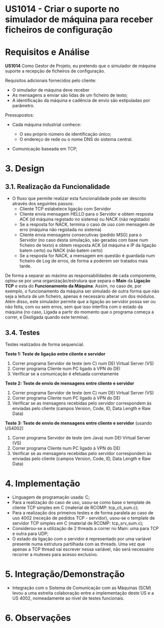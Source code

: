 **US1014 - Criar o suporte no simulador de máquina para receber ficheiros de configuração**
=======================================

# Requisitos e Análise

**US1014** Como Gestor de Projeto, eu pretendo que o simulador de máquina suporte a recepção de ficheiros de configuração.

Requisitos adicionais fornecidos pelo cliente:
* O simulador de máquina deve receber
* As mensagens a enviar são lidas de um ficheiro de texto;
* A identificação da máquina e cadência de envio são estipuladas por parâmetro.


Pressupostos:

* Cada máquina industrial conhece:
	* O seu próprio número de identificação único;
	* O endereço de rede ou o nome DNS do sistema central.

* Comunicação baseada em TCP;

# 3. Design

## 3.1. Realização da Funcionalidade

* O fluxo que permite realizar esta funcionalidade pode ser descrito através dos seguintes passos:
	* Cliente TCP estabelece ligação com Servidor
	* Cliente envia mensagem HELLO para o Servidor e obtem resposta ACK (id máquina registado no sistema) ou NACK (não registado)
	* Se a resposta for NACK, termina o caso de uso com mensagem de erro (máquina não registada no sistema)
	* Cliente envia mensagens consecutivas (pedido MSG) para o Servidor (no caso desta simulação, são geradas com base num ficheiro de texto) e obtem resposta ACK (id máquina e IP da ligação batem certo) ou NACK (não batem certo)
	* Se a resposta for NACK, a mensagem em questão é guardada num ficheiro de Log de erros, de forma a poderem ser tratados mais tarde.

De forma a separar ao máximo as responsabilidades de cada componente, optou-se por uma organização/estrutura que separa o **Main** da **Ligação TCP** e esta do **Funcionamento da Máquina**. Assim, no caso de, por exemplo, o funcionamento da máquina ser simulado de outra forma que não seja a leitura de um ficheiro, apenas é necessário alterar um dos módulos. Além disso, este simulador permite que a ligação ao servidor possa ser ou não feita, com ou sem erros, sem que isso interfira com o estado da máquina (no caso, Ligada a partir do momento que o programa começa a correr, e Desligada quando este termina).

## 3.4. Testes

Testes realizados de forma sequencial.

**Teste 1: Teste de ligação entre cliente e servidor**
1. Correr programa Servidor de teste (em C) num DEI Virtual Server (VS)
2. Correr programa Cliente num PC ligado à VPN do DEI
3. Verificar se a comunicação é efetuada corretamente

**Teste 2: Teste de envio de mensagens entre cliente e servidor**
1. Correr programa Servidor de teste (em C) num DEI Virtual Server (VS)
2. Correr programa Cliente num PC ligado à VPN do DEI
3. Verificar se as mensagens recebidas pelo servidor correspondem às enviadas pelo cliente (campos Version, Code, ID, Data Length e Raw Data)

**Teste 3: Teste de envio de mensagens entre cliente e servidor** (usando US4002)
1. Correr programa Servidor de teste (em Java) num DEI Virtual Server (VS)
2. Correr programa Cliente num PC ligado à VPN do DEI
3. Verificar se as mensagens recebidas pelo servidor correspondem às enviadas pelo cliente (campos Version, Code, ID, Data Length e Raw Data)

# 4. Implementação

* Linguagem de programação usada: C;
* Para a realização do caso de uso, usou-se como base o template de cliente TCP simples em C (material de RCOMP: tcp_cli_sum.c);
* Para a realização dos primeiros testes e de forma paralela ao caso de uso 4002 (receção de pedidos TCP - servidor), usou-se o template de servidor TCP simples em C (material de RCOMP: tcp_srv_sum.c);
* Considerou-se a utilização de 2 threads a correr no Main: uma para TCP e outra para UDP;
* O estado da ligação com o servidor é representado por uma variável presente numa estrutura partilhada com as threads. Uma vez que apenas a TCP thread vai escrever nessa variável, não será necessário recorrer a mutexes para acesso exclusivo.

# 5. Integração/Demonstração

* Integração com o Sistema de Comunicação com as Máquinas (SCM) levou a uma estreita colaboração entre a implementação deste US e a US 4002, nomeadamente ao nível de testes funcionais.

# 6. Observações
